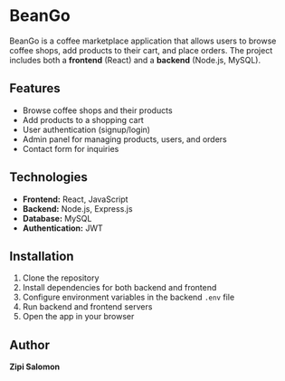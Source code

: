 # BeanGo

BeanGo is a coffee marketplace application that allows users to browse coffee shops, add products to their cart, and place orders. The project includes both a **frontend** (React) and a **backend** (Node.js, MySQL).

## Features

- Browse coffee shops and their products
- Add products to a shopping cart
- User authentication (signup/login)
- Admin panel for managing products, users, and orders
- Contact form for inquiries

## Technologies

- **Frontend:** React, JavaScript
- **Backend:** Node.js, Express.js
- **Database:** MySQL
- **Authentication:** JWT


## Installation

1. Clone the repository
2. Install dependencies for both backend and frontend
3. Configure environment variables in the backend `.env` file
4. Run backend and frontend servers
5. Open the app in your browser

## Author

**Zipi Salomon**

